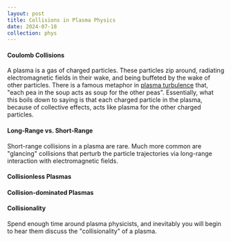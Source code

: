 ```yaml
---
layout: post
title: Collisions in Plasma Physics
date: 2024-07-18
collection: phys
---
```

<!-- Introduction -->
#### Coulomb Collisions
A plasma is a gas of charged particles. These particles zip around, radiating electromagnetic fields in their wake, and being buffeted by the wake of other particles. There is a famous metaphor in [plasma turbulence](./2024-07-18_plasmaturbulence) that, "each pea in the soup acts as soup for the other peas". Essentially, what this boils down to saying is that each charged particle in the plasma, because of collective effects, acts like plasma for the other charged particles.     

<!-- Friedberg Analysis? -->

#### Long-Range vs. Short-Range
Short-range collisions in a plasma are rare. Much more common are "glancing" collisions that perturb the particle trajectories via long-range interaction with electromagnetic fields.     

#### Collisionless Plasmas

#### Collision-dominated Plasmas

#### Collisionality
Spend enough time around plasma physicists, and inevitably you will begin to hear them discuss the "collisionality" of a plasma. 